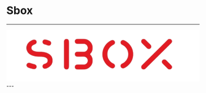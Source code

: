 # Sbox
---
<a href='https://nextchat.dev/chat'>
  <img src="https://raw.githubusercontent.com/wwwstawberrycom/Sbox/refs/heads/main/Sbox_logo.png" width="1000" alt="icon"/>
</a>
---
